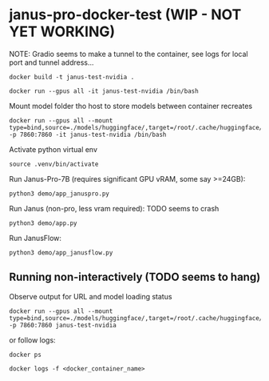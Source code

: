 # janus-pro-docker-test (WIP - NOT YET WORKING) 

NOTE: Gradio seems to make a tunnel to the container, see logs for local port and tunnel address... 

```
docker build -t janus-test-nvidia .
```

```
docker run --gpus all -it janus-test-nvidia /bin/bash
```

Mount model folder tho host to store models between container recreates
```
docker run --gpus all --mount type=bind,source=./models/huggingface/,target=/root/.cache/huggingface/ -p 7860:7860 -it janus-test-nvidia /bin/bash
```

Activate python virtual env

```
source .venv/bin/activate
```

Run Janus-Pro-7B (requires significant GPU vRAM, some say >=24GB): 
```
python3 demo/app_januspro.py
```

Run Janus (non-pro, less vram required): TODO seems to crash 
```
python3 demo/app.py
```

Run JanusFlow: 
```
python3 demo/app_janusflow.py
```


## Running non-interactively (TODO seems to hang)

Observe output for URL and model loading status
```
docker run --gpus all --mount type=bind,source=./models/huggingface/,target=/root/.cache/huggingface/ -p 7860:7860 janus-test-nvidia
```

or follow logs: 
```
docker ps
```

```
docker logs -f <docker_container_name>
```
